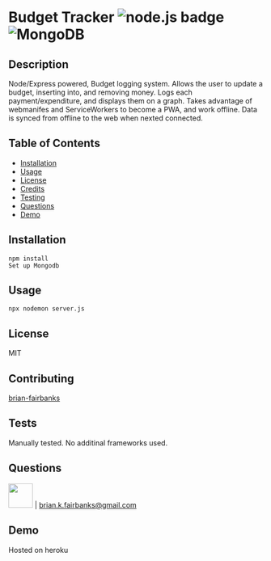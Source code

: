 # Budget Tracker ![node.js badge](https://img.shields.io/static/v1?label=node.js&message=enabled&color=success)![MongoDB](https://img.shields.io/static/v1?label=MongoDB&message=enabled&color=success)

## Description
Node/Express powered, Budget logging system.
Allows the user to update a budget, inserting into, and removing money.
Logs each payment/expenditure, and displays them on a graph.
Takes advantage of webmanifes and ServiceWorkers to become a PWA, and work offline.
Data is synced from offline to the web when nexted connected.

## Table of Contents
* [Installation](#installation)
* [Usage](#usage)
* [License](#license)
* [Credits](#contributing)
* [Testing](#tests)
* [Questions](#questions)
* [Demo](#demo)

## Installation
```
npm install
Set up Mongodb
```
## Usage
```
npx nodemon server.js
```
## License
MIT

## Contributing
[brian-fairbanks](https://github.com/Brian-Fairbanks)

## Tests
Manually tested.  No additinal frameworks used.

## Questions
<img src="https://avatars0.githubusercontent.com/u/59707181?v=4" height="48" width="48"> | brian.k.fairbanks@gmail.com

## Demo
Hosted on heroku
